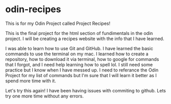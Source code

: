 # odin-recipes
This is for my Odin Project called Project Recipes! 

This is the final project for the html section of fundimentals in the odin project. 
I will be creating a recipes website with the info that I have learned.



I was able to learn how to use Git and GitHub. I have learned the basic commands to use the terminal on my mac.
I learned how to create a repository, how to download it via terminal, how to google for commands that I forgot, and I need help learning how to spell lol.
I still need some practice but I know when I have messed up. I need to referance the Odin Project for my list of commands but I'm sure that I will learn it better as I spend more time with it.

Let's try this again! I have been having issues with commiting to github. Lets try one more time without any errors.